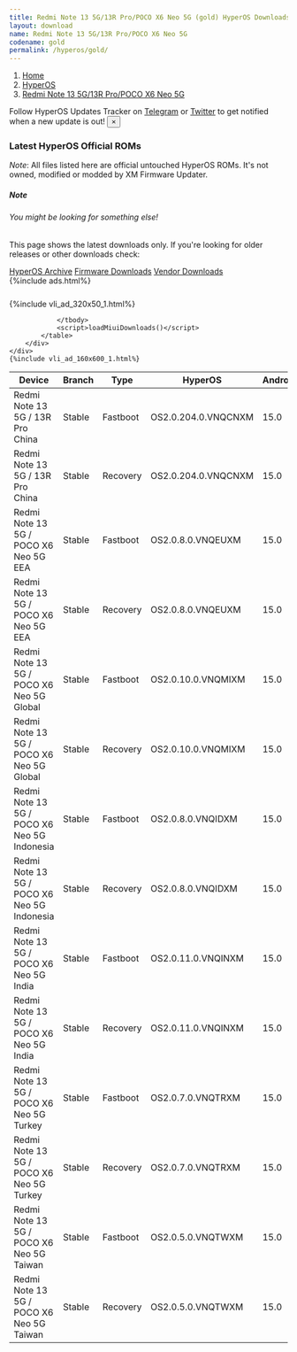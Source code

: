 ```yaml
---
title: Redmi Note 13 5G/13R Pro/POCO X6 Neo 5G (gold) HyperOS Downloads
layout: download
name: Redmi Note 13 5G/13R Pro/POCO X6 Neo 5G
codename: gold
permalink: /hyperos/gold/
---
```

<nav aria-label="breadcrumb">
    <ol class="breadcrumb">
        <li class="breadcrumb-item"><a href="/">Home</a></li>
        <li class="breadcrumb-item"><a href="/hyperos/">HyperOS</a></li>
        <li class="breadcrumb-item active" aria-current="page"><a href="/hyperos/gold/">Redmi Note 13 5G/13R Pro/POCO X6 Neo 5G</a></li>
    </ol>
</nav>
<div class="alert alert-primary alert-dismissible fade show" role="alert">
    Follow HyperOS Updates Tracker on <a href="https://t.me/MIUIUpdatesTracker" class="alert-link">Telegram</a>
     or <a href="https://twitter.com/MiFwUpdater" class="alert-link">Twitter</a> to get notified when a new update is out!
    <button type="button" class="close" data-dismiss="alert" aria-label="Close">
        <span aria-hidden="true">&times;</span>
    </button>
</div>

### Latest HyperOS Official ROMs
*Note*: All files listed here are official untouched HyperOS ROMs. It's not owned, modified or modded by XM Firmware Updater.
<div class="card">
  <div class="card-body">
    <h5 class="card-title">Note</h5>
    <h6 class="card-subtitle mb-2 text-muted">You might be looking for something else!</h6>
    <p class="card-text">This page shows the latest downloads only.
     If you're looking for older releases or other downloads check:</p>
    <a href="/archive/hyperos/gold/" class="card-link">HyperOS Archive</a>
    <a href="/firmware/gold/" class="card-link">Firmware Downloads</a>
    <a href="/vendor/gold/" class="card-link">Vendor Downloads</a>
  </div>
</div>
{%include ads.html%}
<div class="row justify-content-center">
    <div class="col-10">
        <div class="table-responsive-md" style="margin-top: 25px;">
            {%include vli_ad_320x50_1.html%}
            <table id="miui" class="display dt-responsive nowrap compact table table-striped table-hover table-sm">
                <thead class="thead-dark">
                    <tr>
                        <th data-ref="device">Device</th>
                        <th data-ref="branch">Branch</th>
                        <th data-ref="type">Type</th>
                        <th data-ref="miui">HyperOS</th>
                        <th data-ref="android">Android</th>
                        <th data-ref="size">Size</th>
                        <th data-ref="size">Date</th>
                        <th data-ref="link">Link</th>
                    </tr>
                </thead>
                <tbody>
                <tr><td>Redmi Note 13 5G / 13R Pro China</td><td>Stable</td><td>Fastboot</td><td>OS2.0.204.0.VNQCNXM</td><td>15.0</td><td>7.6 GB</td><td>2025-07-17</td><td><a href="/hyperos/gold/stable/OS2.0.204.0.VNQCNXM/">Download</a></td></tr>
<tr><td>Redmi Note 13 5G / 13R Pro China</td><td>Stable</td><td>Recovery</td><td>OS2.0.204.0.VNQCNXM</td><td>15.0</td><td>5.6 GB</td><td>2025-07-21</td><td><a href="/hyperos/gold/stable/OS2.0.204.0.VNQCNXM/">Download</a></td></tr>
<tr><td>Redmi Note 13 5G / POCO X6 Neo 5G EEA</td><td>Stable</td><td>Fastboot</td><td>OS2.0.8.0.VNQEUXM</td><td>15.0</td><td>7.7 GB</td><td>2025-06-26</td><td><a href="/hyperos/gold/stable/OS2.0.8.0.VNQEUXM/">Download</a></td></tr>
<tr><td>Redmi Note 13 5G / POCO X6 Neo 5G EEA</td><td>Stable</td><td>Recovery</td><td>OS2.0.8.0.VNQEUXM</td><td>15.0</td><td>5.2 GB</td><td>2025-06-29</td><td><a href="/hyperos/gold/stable/OS2.0.8.0.VNQEUXM/">Download</a></td></tr>
<tr><td>Redmi Note 13 5G / POCO X6 Neo 5G Global</td><td>Stable</td><td>Fastboot</td><td>OS2.0.10.0.VNQMIXM</td><td>15.0</td><td>8.1 GB</td><td>2025-07-03</td><td><a href="/hyperos/gold/stable/OS2.0.10.0.VNQMIXM/">Download</a></td></tr>
<tr><td>Redmi Note 13 5G / POCO X6 Neo 5G Global</td><td>Stable</td><td>Recovery</td><td>OS2.0.10.0.VNQMIXM</td><td>15.0</td><td>5.0 GB</td><td>2025-07-07</td><td><a href="/hyperos/gold/stable/OS2.0.10.0.VNQMIXM/">Download</a></td></tr>
<tr><td>Redmi Note 13 5G / POCO X6 Neo 5G Indonesia</td><td>Stable</td><td>Fastboot</td><td>OS2.0.8.0.VNQIDXM</td><td>15.0</td><td>7.6 GB</td><td>2025-07-11</td><td><a href="/hyperos/gold/stable/OS2.0.8.0.VNQIDXM/">Download</a></td></tr>
<tr><td>Redmi Note 13 5G / POCO X6 Neo 5G Indonesia</td><td>Stable</td><td>Recovery</td><td>OS2.0.8.0.VNQIDXM</td><td>15.0</td><td>5.0 GB</td><td>2025-07-17</td><td><a href="/hyperos/gold/stable/OS2.0.8.0.VNQIDXM/">Download</a></td></tr>
<tr><td>Redmi Note 13 5G / POCO X6 Neo 5G India</td><td>Stable</td><td>Fastboot</td><td>OS2.0.11.0.VNQINXM</td><td>15.0</td><td>6.7 GB</td><td>2025-07-03</td><td><a href="/hyperos/gold/stable/OS2.0.11.0.VNQINXM/">Download</a></td></tr>
<tr><td>Redmi Note 13 5G / POCO X6 Neo 5G India</td><td>Stable</td><td>Recovery</td><td>OS2.0.11.0.VNQINXM</td><td>15.0</td><td>4.8 GB</td><td>2025-07-07</td><td><a href="/hyperos/gold/stable/OS2.0.11.0.VNQINXM/">Download</a></td></tr>
<tr><td>Redmi Note 13 5G / POCO X6 Neo 5G Turkey</td><td>Stable</td><td>Fastboot</td><td>OS2.0.7.0.VNQTRXM</td><td>15.0</td><td>7.4 GB</td><td>2025-07-11</td><td><a href="/hyperos/gold/stable/OS2.0.7.0.VNQTRXM/">Download</a></td></tr>
<tr><td>Redmi Note 13 5G / POCO X6 Neo 5G Turkey</td><td>Stable</td><td>Recovery</td><td>OS2.0.7.0.VNQTRXM</td><td>15.0</td><td>5.0 GB</td><td>2025-07-22</td><td><a href="/hyperos/gold/stable/OS2.0.7.0.VNQTRXM/">Download</a></td></tr>
<tr><td>Redmi Note 13 5G / POCO X6 Neo 5G Taiwan</td><td>Stable</td><td>Fastboot</td><td>OS2.0.5.0.VNQTWXM</td><td>15.0</td><td>6.5 GB</td><td>2025-07-11</td><td><a href="/hyperos/gold/stable/OS2.0.5.0.VNQTWXM/">Download</a></td></tr>
<tr><td>Redmi Note 13 5G / POCO X6 Neo 5G Taiwan</td><td>Stable</td><td>Recovery</td><td>OS2.0.5.0.VNQTWXM</td><td>15.0</td><td>4.9 GB</td><td>2025-07-21</td><td><a href="/hyperos/gold/stable/OS2.0.5.0.VNQTWXM/">Download</a></td></tr>

                </tbody>
                <script>loadMiuiDownloads()</script>
            </table>
        </div>
    </div>
    {%include vli_ad_160x600_1.html%}
</div>
